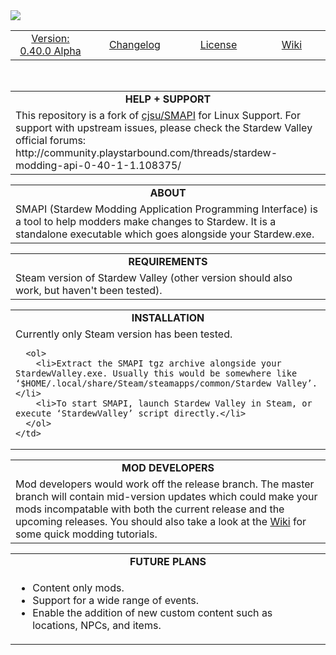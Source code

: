 <html>
<body>
<img align="center" src="https://raw.githubusercontent.com/Gormogon/SMAPI/master/docs/imgs/SMAPI.png"/>
<table>
  <tr align="center">
    <td width="222px"><a href="https://github.com/ClxS/SMAPI/releases">Version: 0.40.0 Alpha</a></td>
    <td width="222px"><a href="https://github.com/ClxS/SMAPI/blob/master/CHANGELOG.md">Changelog</a></td>
    <td width="222px"><a href="https://github.com/ClxS/SMAPI/blob/master/LICENSE">License</a></td>
    <td width="222px"><a href="https://github.com/ClxS/SMAPI/wiki">Wiki</a></td>
  </tr>
</table>
</br>
<table>
  <tr>
    <td align="center" width="888px"><b>HELP + SUPPORT</b></td>
  </tr>
  <tr>
    <td>
      This repository is a fork of <a href="https://github.com/cjsu/SMAPI">cjsu/SMAPI</a> for Linux Support. For support with upstream issues, please check the Stardew Valley official forums: http://community.playstarbound.com/threads/stardew-modding-api-0-40-1-1.108375/
    </td>
  </tr>
</table>
<table>
  <tr>
    <td align="center" width="888px"><b>ABOUT</b></td>
  </tr>
  <tr>
    <td>
      SMAPI (Stardew Modding Application Programming Interface) is a tool to help modders make changes to Stardew. It is a standalone executable which goes alongside your Stardew.exe.
    </td>
  </tr>
</table>
<table>
  <tr>
    <td align="center" width="888px"><b>REQUIREMENTS</b></td>
  </tr>
  <tr>
    <td>
      Steam version of Stardew Valley (other version should also work, but haven't been tested).
    </td>
  </tr>
</table>
<table>
  <tr>
    <td align="center" width="888px"><b>INSTALLATION</b></td>
  </tr>
  <tr>
    <td>
      Currently only Steam version has been tested.

      <ol>
        <li>Extract the SMAPI tgz archive alongside your StardewValley.exe. Usually this would be somewhere like ‘$HOME/.local/share/Steam/steamapps/common/Stardew Valley’.</li>
        <li>To start SMAPI, launch Stardew Valley in Steam, or execute ‘StardewValley’ script directly.</li>
      </ol>
    </td>
  </tr>
</table>
<table>
  <tr>
    <td align="center" width="888px"><b>MOD DEVELOPERS</b></td>
  </tr>
  <tr>
    <td>
      Mod developers would work off the release branch. The master branch will contain mid-version updates which could make your mods incompatable with both the current release and the upcoming releases. You should also take a look at the <a href="https://github.com/ClxS/SMAPI/wiki">Wiki</a> for some quick modding tutorials.
    </td>
  </tr>
</table>
<table>
  <tr>
    <td align="center" width="888px"><b>FUTURE PLANS</b></td>
  </tr>
  <tr>
    <td>
      <ul>
        <li>Content only mods.</li>
        <li>Support for a wide range of events.</li>
        <li>Enable the addition of new custom content such as locations, NPCs, and items.</li>
      </ul>
    </td>
  </tr>
</table>
</body>
</html>
